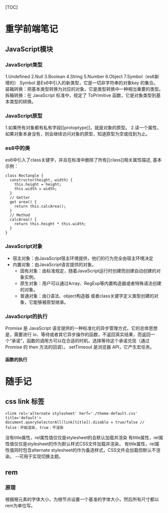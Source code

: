 [TOC]
# 重学前端笔记

## JavaScript模块
### JavaScript类型
1.Undefined   2.Null   3.Boolean    4.String    5.Number   6.Object   7.Symbol（es6新增的）
Symbol 是Es6中引入的新类型，它是一切非字符串的对象key 的集合。
装箱转换：把基本类型转换为对应的对象，它是类型转换中一种相当重要的类型。
拆箱转换：在 JavaScript 标准中，规定了 ToPrimitive 函数，它是对象类型到基本类型的转换。
### JavaScript原型
1.如果所有对象都有私有字段[[protoptype]]，就是对象的原型。
2.读一个属性，如果对象本身没有，则会继续访问对象的原型，知道原型为空或找到为止。
### es6中的类
es6中引入了class关键字，并且在标准中删除了所有[[class]]相关属性描述,
基本 示例：
~~~
class Rectangle {
  constructor(height, width) {
    this.height = height;
    this.width = width;
  }
  // Getter
  get area() {
    return this.calcArea();
  }
  // Method
  calcArea() {
    return this.height * this.width;
  }
}
~~~
### JavaScript对象
* 宿主对象：由JavaScript宿主环境提供，他们的行为完全由宿主环境决定
* 内置对象：由JavaScript语言提供的对象。
  + 固有对象：由标准规定，随着JavaScript运行时创建而创建自动创建的对象实例。
  + 原生对象：用户可以通过Array、RegExp等内置构造器或者特殊语法创建的对象。
  + 普通对象：由{}语法、object构造器 或者class关键字定义类型创建的对象，它能够被原型继承。
### JavaScript的执行
Promise 是 JavaScript 语言提供的一种标准化的异步管理方式，它的总体思想是，需要进行 io、等待或者其它异步操作的函数，不返回真实结果，而返回一个“承诺”，函数的调用方可以在合适的时机，选择等待这个承诺兑现（通过 Promise 的 then 方法的回调）。
setTimeout 是浏览器 API，它产生宏任务。
#### 函数的执行


# 随手记
## css link 标签
	<link rel='alternate stylesheet' herf='./theme-default.css' title='default'>                          document.querySelectorAll(link[title]).disable = true/false //  false：开始渲染, true：不渲染
没有title属性，rel属性值仅仅是stylesheet的会默认加载并渲染
有title属性，rel属性值仅仅是stylesheet的作为默认样式CSS文件加载并渲染，
有title属性，rel属性值同时包含alternate stylesheet的作为备选样式，CSS文件会加载但默认不渲染。 --可用于实现切换主题。
## rem
### 原理
根据根元素的字体大小，为根节点设置一个基准的字体大小，然后所有尺寸都以rem为单位写。